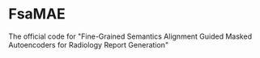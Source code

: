 # FsaMAE
The official code for "Fine-Grained Semantics Alignment Guided Masked Autoencoders for Radiology Report Generation"
